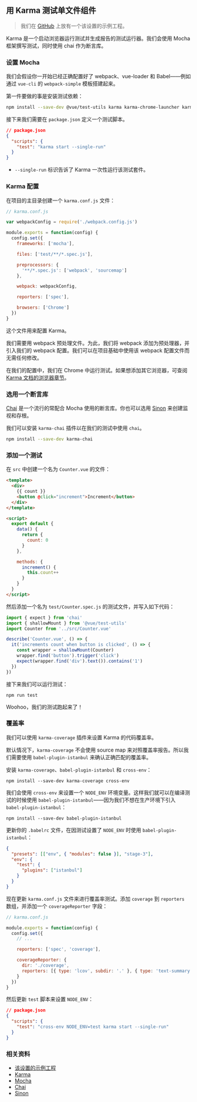 ## 用 Karma 测试单文件组件

> 我们在 [GitHub](https://github.com/eddyerburgh/vue-test-utils-karma-example) 上放有一个该设置的示例工程。

Karma 是一个启动浏览器运行测试并生成报告的测试运行器。我们会使用 Mocha 框架撰写测试，同时使用 chai 作为断言库。

### 设置 Mocha

我们会假设你一开始已经正确配置好了 webpack、vue-loader 和 Babel——例如通过 `vue-cli` 的 `webpack-simple` 模板搭建起来。

第一件要做的事是安装测试依赖：

```bash
npm install --save-dev @vue/test-utils karma karma-chrome-launcher karma-mocha karma-sourcemap-loader karma-spec-reporter karma-webpack mocha
```

接下来我们需要在 `package.json` 定义一个测试脚本。

```json
// package.json
{
  "scripts": {
    "test": "karma start --single-run"
  }
}
```

- `--single-run` 标识告诉了 Karma 一次性运行该测试套件。

### Karma 配置

在项目的主目录创建一个 `karma.conf.js` 文件：

```js
// karma.conf.js

var webpackConfig = require('./webpack.config.js')

module.exports = function(config) {
  config.set({
    frameworks: ['mocha'],

    files: ['test/**/*.spec.js'],

    preprocessors: {
      '**/*.spec.js': ['webpack', 'sourcemap']
    },

    webpack: webpackConfig,

    reporters: ['spec'],

    browsers: ['Chrome']
  })
}
```

这个文件用来配置 Karma。

我们需要用 webpack 预处理文件。为此，我们将 webpack 添加为预处理器，并引入我们的 webpack 配置。我们可以在项目基础中使用该 webpack 配置文件而无需任何修改。

在我们的配置中，我们在 Chrome 中运行测试。如果想添加其它浏览器，可查阅[Karma 文档的浏览器章节](http://karma-runner.github.io/3.0/config/browsers.html)。

### 选用一个断言库

[Chai](http://chaijs.com/) 是一个流行的常配合 Mocha 使用的断言库。你也可以选用 [Sinon](http://sinonjs.org/) 来创建监视和存根。

我们可以安装 `karma-chai` 插件以在我们的测试中使用 `chai`。

```bash
npm install --save-dev karma-chai
```

### 添加一个测试

在 `src` 中创建一个名为 `Counter.vue` 的文件：

```html
<template>
  <div>
    {{ count }}
    <button @click="increment">Increment</button>
  </div>
</template>

<script>
  export default {
    data() {
      return {
        count: 0
      }
    },

    methods: {
      increment() {
        this.count++
      }
    }
  }
</script>
```

然后添加一个名为 `test/Counter.spec.js` 的测试文件，并写入如下代码：

```js
import { expect } from 'chai'
import { shallowMount } from '@vue/test-utils'
import Counter from '../src/Counter.vue'

describe('Counter.vue', () => {
  it('increments count when button is clicked', () => {
    const wrapper = shallowMount(Counter)
    wrapper.find('button').trigger('click')
    expect(wrapper.find('div').text()).contains('1')
  })
})
```

接下来我们可以运行测试：

```
npm run test
```

Woohoo，我们的测试跑起来了！

### 覆盖率

我们可以使用 `karma-coverage` 插件来设置 Karma 的代码覆盖率。

默认情况下，`karma-coverage` 不会使用 source map 来对照覆盖率报告。所以我们需要使用 `babel-plugin-istanbul` 来确认正确匹配的覆盖率。

安装 `karma-coverage`、`babel-plugin-istanbul` 和 `cross-env`：

```
npm install --save-dev karma-coverage cross-env
```

我们会使用 `cross-env` 来设置一个 `NODE_ENV` 环境变量。这样我们就可以在编译测试的时候使用 `babel-plugin-istanbul`——因为我们不想在生产环境下引入 `babel-plugin-istanbul`：

```
npm install --save-dev babel-plugin-istanbul
```

更新你的 `.babelrc` 文件，在因测试设置了 `NODE_ENV` 时使用 `babel-plugin-istanbul`：

```json
{
  "presets": [["env", { "modules": false }], "stage-3"],
  "env": {
    "test": {
      "plugins": ["istanbul"]
    }
  }
}
```

现在更新 `karma.conf.js` 文件来进行覆盖率测试。添加 `coverage` 到 `reporters` 数组，并添加一个 `coverageReporter` 字段：

```js
// karma.conf.js

module.exports = function(config) {
  config.set({
    // ...

    reporters: ['spec', 'coverage'],

    coverageReporter: {
      dir: './coverage',
      reporters: [{ type: 'lcov', subdir: '.' }, { type: 'text-summary' }]
    }
  })
}
```

然后更新 `test` 脚本来设置 `NODE_ENV`：

```json
// package.json
{
  "scripts": {
    "test": "cross-env NODE_ENV=test karma start --single-run"
  }
}
```

### 相关资料

- [该设置的示例工程](https://github.com/eddyerburgh/vue-test-utils-karma-example)
- [Karma](http://karma-runner.github.io/)
- [Mocha](https://mochajs.org/)
- [Chai](http://chaijs.com/)
- [Sinon](http://sinonjs.org/)
